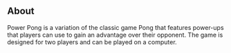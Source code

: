 <a name="Power Pong"></a>

<a name="about"></a>
## About
Power Pong is a variation of the classic game Pong that features power-ups that players can use to gain an advantage over their opponent. The game is designed for two players and can be played on a computer.
